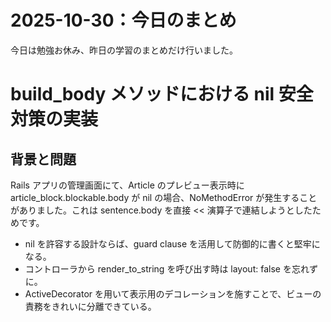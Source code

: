 # 2025-10-30：今日のまとめ
今日は勉強お休み、昨日の学習のまとめだけ行いました。


# build_body メソッドにおける nil 安全対策の実装

## 背景と問題

Rails アプリの管理画面にて、Article のプレビュー表示時に article_block.blockable.body が nil の場合、NoMethodError が発生することがありました。これは sentence.body を直接 << 演算子で連結しようとしたためです。


- nil を許容する設計ならば、guard clause を活用して防御的に書くと堅牢になる。
- コントローラから render_to_string を呼び出す時は layout: false を忘れずに。
- ActiveDecorator を用いて表示用のデコレーションを施すことで、ビューの責務をきれいに分離できている。